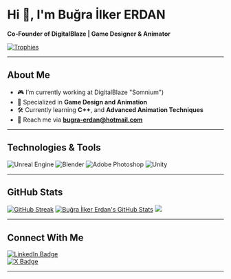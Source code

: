# Hi 👋, I'm Buğra İlker ERDAN

**Co-Founder of DigitalBlaze | Game Designer & Animator**

[![Trophies](https://github-profile-trophy.vercel.app/?username=bugeex&theme=onedark&row=1&column=6)](https://github.com/bugeex)


---

## About Me
- 🎮 I’m currently working at DigitalBlaze "Somnium")
- 🌟 Specialized in **Game Design and Animation**
- 🛠 Currently learning **C++**, and **Advanced Animation Techniques**
- 📧 Reach me via **[bugra-erdan@hotmail.com](mailto:bugra-erdan@hotmail.com)**

---

## Technologies & Tools  
![Unreal Engine](https://img.shields.io/badge/Unreal%20Engine-313131?style=for-the-badge&logo=unrealengine&logoColor=white)
![Blender](https://img.shields.io/badge/Blender-313131?style=for-the-badge&logo=blender&logoColor=white)
![Adobe Photoshop](https://img.shields.io/badge/Adobe%20Photoshop-001F3F?style=for-the-badge&logo=adobephotoshop&logoColor=white)
![Unity](https://img.shields.io/badge/Unity-000000?style=for-the-badge&logo=unity&logoColor=white)

---

## GitHub Stats  
[![GitHub Streak](https://streak-stats.demolab.com?user=bugeex&theme=onedark&date_format=M%20j%5B%2C%20Y%5D)](https://git.io/streak-stats)
[![Buğra İlker Erdan's GitHub Stats](https://github-readme-stats.vercel.app/api?username=bugeex&show_icons=true&theme=onedark)](https://github.com/bugeex)
![](https://komarev.com/ghpvc/?username=bugeex&style=flat-square&color=blue)


---

## Connect With Me
[![LinkedIn Badge](https://img.shields.io/badge/LinkedIn-0077B5?style=flat&logo=linkedin&logoColor=white)](https://www.linkedin.com/in/buğra-ilker-erdan-20a638252/)  
[![X Badge](https://img.shields.io/badge/X-000000?style=flat&logo=x&logoColor=white)](https://x.com/bugexdev)

---


